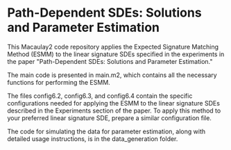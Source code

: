 # Path-Dependent SDEs: Solutions and Parameter Estimation

This Macaulay2 code repository applies the Expected Signature Matching Method (ESMM) to the linear signature SDEs specified in the experiments in the paper "Path-Dependent SDEs: Solutions and Parameter Estimation."

The main code is presented in main.m2, which contains all the necessary functions for performing the ESMM.

The files config6.2, config6.3, and config6.4 contain the specific configurations needed for applying the ESMM to the linear signature SDEs described in the Experiments section of the paper. To apply this method to your preferred linear signature SDE, prepare a similar configuration file.

The code for simulating the data for parameter estimation, along with detailed usage instructions, is in the data_generation folder.


